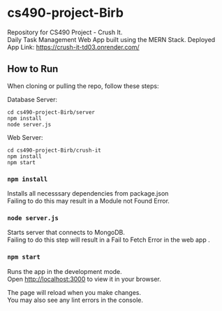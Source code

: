 # cs490-project-Birb
Repository for CS490 Project - Crush It. \
Daily Task Management Web App built using the MERN Stack.
Deployed App Link: https://crush-it-td03.onrender.com/ 


## How to Run

When cloning or pulling the repo, follow these steps:

Database Server:
```
cd cs490-project-Birb/server
npm install
node server.js
```

Web Server:
```
cd cs490-project-Birb/crush-it
npm install
npm start
```

### `npm install`

Installs all necesssary dependencies from package.json \
Failing to do this may result in a Module not Found Error.


### `node server.js`

Starts server that connects to MongoDB. \
Failing to do this step will result in a Fail to Fetch Error in the web app . 

### `npm start`

Runs the app in the development mode.\
Open [http://localhost:3000](http://localhost:3000) to view it in your browser.

The page will reload when you make changes.\
You may also see any lint errors in the console.
